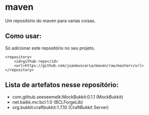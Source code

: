 # maven
Um repositório do maven para varias coisas.
## Como usar:
Só adicionar este repositório no seu projeto.
```
<repository>
    <id>github-repo</id>
    <url>https://github.com/juanmuscaria/maven/raw/master</url>
</repository>
```
## Lista de artefatos nesse repositório:
 - com.github.seeseemelk:MockBukkit:0.1.1 (MockBukkit)
 - net.kaikk.mc:bcl:1.0 (BCLForgeLib)
 - org.bukkit:craftbukkit:1.7.10 (CraftBukkit Server)